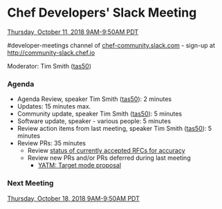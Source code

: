 # Chef Developers' Slack Meeting

[Thursday, October 11, 2018 9AM-9:50AM PDT](http://everytimezone.com/#2018-10-11,240,cn3)

\#developer-meetings channel of [chef-community.slack.com](http://chef-community.slack.com) - sign-up at <http://community-slack.chef.io>

Moderator: Tim Smith ([tas50](https://www.github.com/tas50/))

### Agenda
* Agenda Review, speaker Tim Smith ([tas50](https://www.github.com/tas50/)): 2 minutes
* Updates: 15 minutes max.
* Community update, speaker Tim Smith ([tas50](https://www.github.com/tas50/)): 5 minutes
* Software update, speaker - various people: 5 minutes
* Review action items from last meeting, speaker Tim Smith ([tas50](https://www.github.com/tas50/)): 5 minutes
* Review PRs:  35 minutes
  * Review [status of currently accepted RFCs for accuracy](https://chef.github.io/chef-rfc/)
  * Review new PRs and/or PRs deferred during last meeting
    * [YATM: Target mode proposal](https://github.com/chef/chef-rfc/pull/324)

### Next Meeting

[Thursday, October 18, 2018 9AM-9:50AM PDT](http://everytimezone.com/#2018-10-18,240,cn3)
